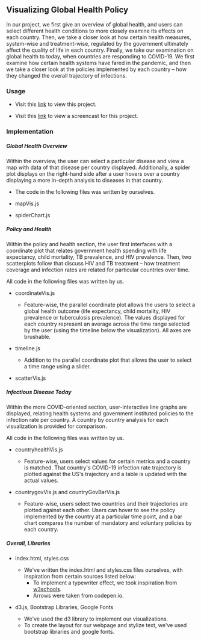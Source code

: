 ## Visualizing Global Health Policy

In our project, we first give an overview of global health, and users can select different health conditions to more closely examine its effects on each country. 
Then, we take a closer look at how certain health measures, system-wise and treatment-wise, regulated by the government ultimately affect the quality of life in each country. 
Finally, we take our examination on global health to today, when countries are responding to COVID-19. 
We first examine how certain health systems have fared in the pandemic, and then we take a closer look at the policies implemented by each country – how they changed the overall trajectory of infections.

### Usage

* Visit this [link](https://amazhangphyl.github.io/cs171-final-project/) to view this project.

* Visit this [link](https://drive.google.com/drive/folders/1_g3xmLSfvcJt_twSIrBejWfwftIr6TK-?usp=sharing) to view a screencast for this project.

### Implementation

##### Global Health Overview

Within the overview, the user can select a particular disease and view a map with data of that disease per country displayed. Additionally, a spider plot displays on the right-hand side after a user hovers over a country displaying a more in-depth analysis to diseases in that country.

* The code in the following files was written by ourselves.

* mapVis.js

* spiderChart.js

##### Policy and Health

Within the policy and health section, the user first interfaces with a coordinate plot that relates government health spending with life expectancy, child mortality, TB prevalence, and HIV prevalence. Then, two scatterplots follow that discuss HIV and TB treatment – how treatment coverage and infection rates are related for particular countries over time. 

All code in the following files was written by us.

* coordinateVis.js

    * Feature-wise, the parallel coordinate plot allows the users to select a global health outcome (life expectancy, child mortality, HIV prevalence or tuberculosis prevalence). The values displayed for each country represent an average across the time range selected by the user (using the timeline below the visualization). All axes are brushable. 

* timeline.js

    * Addition to the parallel coordinate plot that allows the user to select a time range using a slider. 

* scatterVis.js

##### Infectious Disease Today

Within the more COVID-oriented section, user-interactive line graphs are displayed, relating health systems and government instituted policies to the infection rate per country. A country by country analysis for each visualization is provided for comparison. 

All code in the following files was written by us. 

* countryhealthVis.js

    * Feature-wise, users select values for certain metrics and a country is matched. That country's COVID-19 infection rate trajectory is plotted against the US's trajectory and a table is updated with the actual values.

* countrygovVis.js and countryGovBarVis.js

    * Feature-wise, users select two countries and their trajectories are plotted against each other. Users can hover to see the policy implemented by the country at a particular time point, and a bar chart compares the number of mandatory and voluntary policies by each country.

##### Overall, Libraries

* index.html, styles.css

    * We've written the index.html and styles.css files ourselves, with inspiration from certain sources listed below:
        * To implement a typewriter effect, we took inspiration from [w3schools](https://www.w3schools.com/howto/howto_js_typewriter.asp).
        * Arrows were taken from codepen.io.

* d3.js, Bootstrap Libraries, Google Fonts

    * We've used the d3 library to implement our visualizations.
    * To create the layout for our webpage and stylize text, we've used bootstrap libraries and google fonts.


